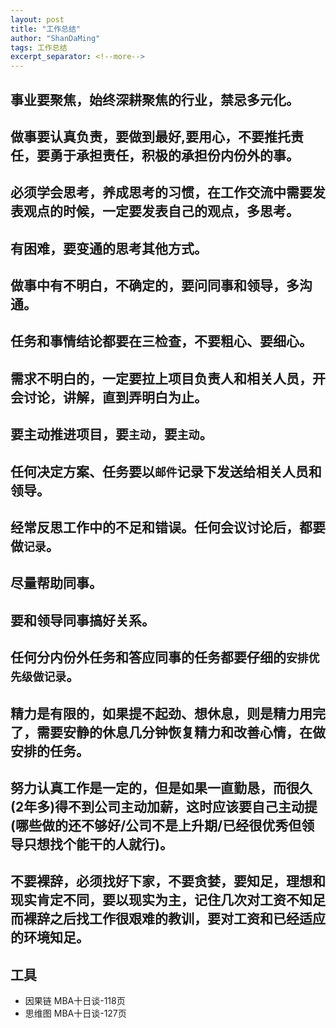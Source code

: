 ```yaml
---
layout: post
title: "工作总结"
author: "ShanDaMing"
tags: 工作总结
excerpt_separator: <!--more-->
---
```


## 事业要聚焦，始终深耕聚焦的行业，禁忌多元化。<!--more-->

## 做事要认真负责，要做到最好,要用心，不要推托责任，要勇于承担责任，积极的承担份内份外的事。

## 必须学会思考，养成思考的习惯，在工作交流中需要发表观点的时候，一定要发表自己的观点，多思考。

## 有困难，要变通的思考其他方式。

## 做事中有不明白，不确定的，要问同事和领导，多沟通。

## 任务和事情结论都要在三检查，不要粗心、要细心。

## 需求不明白的，一定要拉上项目负责人和相关人员，开会讨论，讲解，直到弄明白为止。

## 要主动推进项目，要`主动`，要`主动`。

## 任何决定方案、任务要以`邮件`记录下发送给相关人员和领导。

## 经常反思工作中的不足和错误。任何会议讨论后，都要做`记录`。

## 尽量帮助同事。

## 要和领导同事搞好关系。

## 任何分内份外任务和答应同事的任务都要仔细的`安排优先级做记录`。

## 精力是有限的，如果提不起劲、想休息，则是精力用完了，需要安静的休息几分钟恢复精力和改善心情，在做安排的任务。

## 努力认真工作是一定的，但是如果一直勤恳，而很久(2年多)得不到公司主动加薪，这时应该要自己主动提(哪些做的还不够好/公司不是上升期/已经很优秀但领导只想找个能干的人就行)。

## 不要裸辞，必须找好下家，不要贪婪，要知足，理想和现实肯定不同，要以现实为主，记住几次对工资不知足而裸辞之后找工作很艰难的教训，要对工资和已经适应的环境知足。

## 工具
* 因果链 MBA十日谈-118页
* 思维图 MBA十日谈-127页
